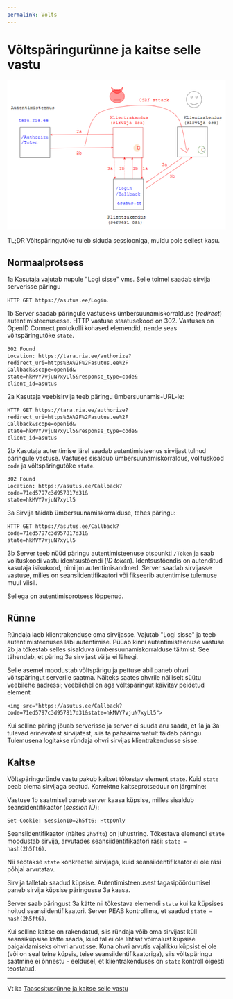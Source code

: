 ```yaml
---
permalink: Volts
---
```


# Võltspäringurünne ja kaitse selle vastu

![](img/Volts.PNG)

TL;DR Võltspäringutõke tuleb siduda sessiooniga, muidu pole sellest kasu.

## Normaalprotsess

1a Kasutaja vajutab nupule "Logi sisse" vms. Selle toimel saadab sirvija serverisse päringu

`HTTP GET https://asutus.ee/Login`.

1b Server saadab päringule vastuseks ümbersuunamiskorralduse (_redirect_) autentimisteenusesse. HTTP vastuse staatusekood on 302. Vastuses on OpenID Connect protokolli kohased elemendid, nende seas võltspäringutõke `state`.

```
302 Found
Location: https://tara.ria.ee/authorize?
redirect_uri=https%3A%2F%2Fasutus.ee%2F
Callback&scope=openid&
state=hkMVY7vjuN7xyLl5&response_type=code&
client_id=asutus
```

2a Kasutaja veebisirvija teeb päringu ümbersuunamis-URL-le:

```
HTTP GET https://tara.ria.ee/authorize?
redirect_uri=https%3A%2F%2Fasutus.ee%2F
Callback&scope=openid&
state=hkMVY7vjuN7xyLl5&response_type=code&
client_id=asutus
```

2b Kasutaja autentimise järel saadab autentimisteenus sirvijast tulnud päringule vastuse. Vastuses sisaldub ümbersuunamiskorraldus, volituskood `code` ja võltspäringutõke `state`. 

```
302 Found
Location: https://asutus.ee/Callback?
code=71ed5797c3d957817d31&
state=hkMVY7vjuN7xyLl5
```

3a Sirvija täidab ümbersuunamiskorralduse, tehes päringu:

```
HTTP GET https://asutus.ee/Callback?
code=71ed5797c3d957817d31&
state=hkMVY7vjuN7xyLl5
```

3b Server teeb nüüd päringu autentimisteenuse otspunkti `/Token` ja saab volituskoodi vastu identsustõendi (_ID token_). Identsustõendis on autenditud kasutaja isikukood, nimi jm autentimisandmed. Server saadab sirvijasse vastuse, milles on seansiidentifikaatori või fikseerib autentimise tulemuse muul viisil. 

Sellega on autentimisprotsess lõppenud.

## Rünne

Ründaja laeb klientrakenduse oma sirvijasse. Vajutab "Logi sisse" ja teeb autentimisteenuses läbi autentimise. Püüab kinni autentimisteenuse vastuse 2b ja tõkestab selles sisalduva ümbersuunamiskorralduse täitmist. See tähendab, et päring 3a sirvijast välja ei lähegi.

Selle asemel moodustab võltspärigu ja pettuse abil paneb ohvri võltspäringut serverile saatma. Näiteks saates ohvrile näiliselt süütu veebilehe aadressi; veebilehel on aga võltspäringut käivitav peidetud element

```
<img src="https://asutus.ee/Callback?
code=71ed5797c3d957817d31&state=hkMVY7vjuN7xyLl5">
```

Kui selline päring jõuab serverisse ja server ei suuda aru saada, et 1a ja 3a tulevad erinevatest sirvijatest, siis ta pahaaimamatult täidab päringu. Tulemusena logitakse ründaja ohvri sirvijas klientrakendusse sisse.

## Kaitse

Võltspäringuründe vastu pakub kaitset tõkestav element `state`. Kuid `state` peab olema sirvijaga seotud. Korrektne kaitseprotseduur on järgmine:

Vastuse 1b saatmisel paneb server kaasa küpsise, milles sisaldub seansidentifikaator (_session ID_):

```
Set-Cookie: SessionID=2h5ft6; HttpOnly
``` 

Seansiidentifikaator (näites `2h5ft6`) on juhustring. Tõkestava elemendi `state` moodustab sirvija, arvutades seansiidentifikaatori räsi: `state = hash(2h5ft6)`.

Nii seotakse `state` konkreetse sirvijaga, kuid seansiidentifikaator ei ole räsi põhjal arvutatav.

Sirvija talletab saadud küpsise. Autentimisteenusest tagasipöördumisel paneb sirvija küpsise päringusse 3a kaasa.

Server saab päringust 3a kätte nii tõkestava elemendi `state` kui ka küpsises hoitud seansiidentifikaatori. Server PEAB kontrollima, et saadud `state = hash(2h5ft6)`.

Kui selline kaitse on rakendatud, siis ründaja võib oma sirvijast küll seansiküpsise kätte saada, kuid tal ei ole lihtsat võimalust küpsise paigaldamiseks ohvri arvutisse. Kuna ohvri arvutis vajalikku küpsist ei ole (või on seal teine küpsis, teise seansiidentifikaatoriga), siis võltspäringu saatmine ei õnnestu - eeldusel, et klientrakenduses on `state` kontroll õigesti teostatud.

----

Vt ka [Taasesitusrünne ja kaitse selle vastu](Nonss)